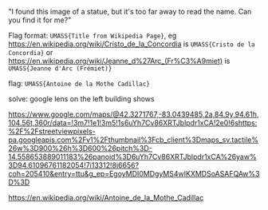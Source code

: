 "I found this image of a statue, but it's too far away to read the name. Can you find it for me?"

Flag format: `UMASS{Title from Wikipedia Page}`, eg https://en.wikipedia.org/wiki/Cristo_de_la_Concordia is `UMASS{Cristo de la Concordia}`
or https://en.wikipedia.org/wiki/Jeanne_d%27Arc_(Fr%C3%A9miet) is `UMASS{Jeanne d'Arc (Frémiet)}`

flag: `UMASS{Antoine de la Mothe Cadillac}`



solve:
google lens on the left building shows 

https://www.google.com/maps/@42.3271767,-83.0439485,2a,84.9y,94.61h,104.56t,360r/data=!3m7!1e1!3m5!1s6uYh7Cv86XRTJblpdr1xCA!2e0!6shttps:%2F%2Fstreetviewpixels-pa.googleapis.com%2Fv1%2Fthumbnail%3Fcb_client%3Dmaps_sv.tactile%26w%3D900%26h%3D600%26pitch%3D-14.558653889011183%26panoid%3D6uYh7Cv86XRTJblpdr1xCA%26yaw%3D94.61096761182054!7i13312!8i6656?coh=205410&entry=ttu&g_ep=EgoyMDI0MDgyMS4wIKXMDSoASAFQAw%3D%3D

https://en.wikipedia.org/wiki/Antoine_de_la_Mothe_Cadillac